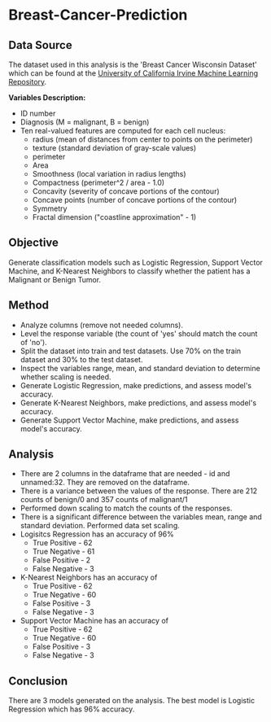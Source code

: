 # Breast-Cancer-Prediction
## Data Source ##
The dataset used in this analysis is the 'Breast Cancer Wisconsin Dataset' which can be found at the [University of California Irvine Machine Learning Repository](https://archive.ics.uci.edu/ml/datasets/Breast+Cancer+Wisconsin+(Diagnostic)).

**Variables Description:**
 * ID number
 * Diagnosis (M = malignant, B = benign)
 * Ten real-valued features are computed for each cell nucleus:
     * radius (mean of distances from center to points on the perimeter)
     * texture (standard deviation of gray-scale values)
     * perimeter
     * Area
     * Smoothness (local variation in radius lengths)
     * Compactness (perimeter^2 / area - 1.0)
     * Concavity (severity of concave portions of the contour)
     * Concave points (number of concave portions of the contour)
     * Symmetry
     * Fractal dimension ("coastline approximation" - 1)

## Objective
Generate classification models such as Logistic Regression, Support Vector Machine, and K-Nearest Neighbors to classify whether the patient has a Malignant or Benign Tumor. 

## Method
  - Analyze columns (remove not needed columns).
  - Level the response variable (the count of 'yes' should match the count of 'no').
  - Split the dataset into train and test datasets. Use 70% on the train dataset and 30% to the test dataset.
  - Inspect the variables range, mean, and standard deviation to determine whether scaling is needed.
  - Generate Logistic Regression, make predictions, and assess model's accuracy.
  - Generate K-Nearest Neighbors, make predictions, and assess model's accuracy.
  - Generate Support Vector Machine, make predictions, and assess model's accuracy.
  
## Analysis
  - There are 2 columns in the dataframe that are needed - id and unnamed:32. They are removed on the dataframe.
  - There is a variance between the values of the response. There are 212 counts of benign/0 and 357 counts of malignant/1
  - Performed down scaling to match the counts of the responses.
  - There is a significant difference between the variables mean, range and standard deviation. Performed data set scaling.
  - Logisitcs Regression has an accuracy of 96%
    - True Positive - 62
    - True Negative - 61
    - False Positive - 2
    - False Negative - 3
  - K-Nearest Neighbors has an accuracy of 
    - True Positive - 62
    - True Negative - 60
    - False Positive - 3
    - False Negative - 3
  - Support Vector Machine has an accuracy of 
    - True Positive - 62
    - True Negative - 60
    - False Positive - 3
    - False Negative - 3

## Conclusion
There are 3 models generated on the analysis. The best model is Logistic Regression which has 96% accuracy. 
